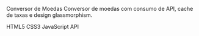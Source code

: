 Conversor de Moedas
Conversor de moedas com consumo de API, cache de taxas e design glassmorphism.

HTML5
CSS3
JavaScript
API
